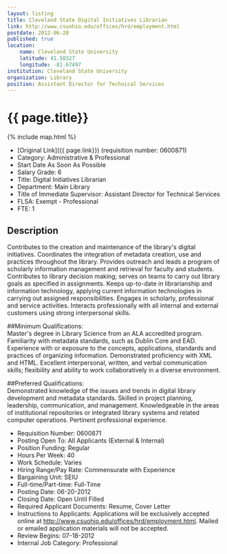 ```yaml
---
layout: listing
title: Cleveland State Digital Initiatives Librarian 
link: http://www.csuohio.edu/offices/hrd/employment.html
postdate: 2012-06-28
published: true
location:
    name: Cleveland State University
    latitude: 41.50327
    longitude: -81.67497
institution: Cleveland State University
organization: Library
position: Assistant Director for Technical Services
---
```



# {{ page.title}}

{% include map.html %}



* [Original Link]({{ page.link}}) (requisition number: 0600871)
* Category:	 Administrative & Professional  
* Start Date	 As Soon As Possible  
* Salary Grade:	 6  
* Title:	 Digital Initiatives Librarian  
* Department:	 Main Library  
* Title of Immediate Supervisor:	 Assistant Director for Technical Services  
* FLSA:	 Exempt - Professional  
* FTE:	 1  

## Description
Contributes to the creation and maintenance of the library's digital initiatives. Coordinates the integration of metadata creation, use and practices throughout the library. Provides outreach and leads a program of scholarly information management and retrieval for faculty and students. Contributes to library decision making; serves on teams to carry out library goals as specified in assignments. Keeps up-to-date in librarianship and information technology, applying current information technologies in carrying out assigned responsibilities. Engages in scholarly, professional and service activities. Interacts professionally with all internal and external customers using strong interpersonal skills.  

##Minimum Qualifications:	 
Master's degree in Library Science from an ALA accredited program. Familiarity with metadata standards, such as Dublin Core and EAD. Experience with or exposure to the concepts, applications, standards and practices of organizing information. Demonstrated proficiency with XML and HTML. Excellent interpersonal, written, and verbal communication skills; flexibility and ability to work collaboratively in a diverse environment.  

##Preferred Qualifications:	 
Demonstrated knowledge of the issues and trends in digital library development and metadata standards. Skilled in project planning, leadership, communication, and management. Knowledgeable in the areas of institutional repositories or integrated library systems and related computer operations. Pertinent professional experience.  

* Requisition Number:	 0600871  
* Posting Open To:	 All Applicants (External & Internal)  
* Position Funding:	 Regular  
* Hours Per Week:	 40  
* Work Schedule:	 Varies  
* Hiring Range/Pay Rate:	 Commensurate with Experience  
* Bargaining Unit:	 SEIU  
* Full-time/Part-time:	 Full-Time  
* Posting Date:	 06-20-2012  
* Closing Date:	 Open Until Filled
* Required Applicant Documents:	 Resume, Cover Letter  
* Instructions to Applicants:	 Applications will be exclusively accepted online at http://www.csuohio.edu/offices/hrd/employment.html. Mailed or emailed application materials will not be accepted.  
* Review Begins:	 07-18-2012  
* Internal Job Category:	 Professional
